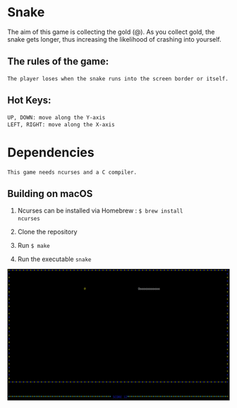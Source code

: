 # Snake

The aim of this game is collecting the gold (@). 
As you collect gold, the snake gets longer, thus increasing the likelihood of crashing into yourself. 

## The rules of the game:

    The player loses when the snake runs into the screen border or itself.
## Hot Keys:

    UP, DOWN: move along the Y-axis
    LEFT, RIGHT: move along the X-axis


Dependencies
============

    This game needs ncurses and a C compiler.

## Building on macOS
1. Ncurses can be installed via Homebrew :
   <code>$ brew install ncurses</code>
    
2. Clone the repository
3. Run <code>$ make</code>
4. Run the executable <code>snake</code>

![](ScreenShots/snake.png)
